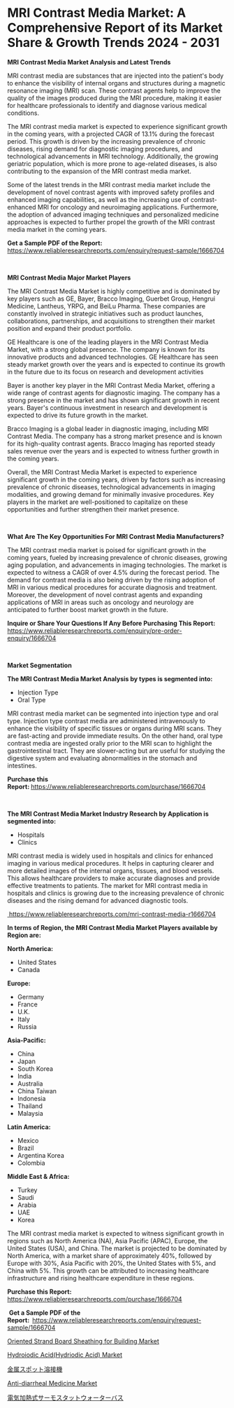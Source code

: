 <p><h1>MRI Contrast Media Market: A Comprehensive Report of its Market Share & Growth Trends 2024 - 2031</h1></p><p><strong>MRI Contrast Media Market Analysis and Latest Trends</strong></p>
<p><p>MRI contrast media are substances that are injected into the patient's body to enhance the visibility of internal organs and structures during a magnetic resonance imaging (MRI) scan. These contrast agents help to improve the quality of the images produced during the MRI procedure, making it easier for healthcare professionals to identify and diagnose various medical conditions.</p><p>The MRI contrast media market is expected to experience significant growth in the coming years, with a projected CAGR of 13.1% during the forecast period. This growth is driven by the increasing prevalence of chronic diseases, rising demand for diagnostic imaging procedures, and technological advancements in MRI technology. Additionally, the growing geriatric population, which is more prone to age-related diseases, is also contributing to the expansion of the MRI contrast media market.</p><p>Some of the latest trends in the MRI contrast media market include the development of novel contrast agents with improved safety profiles and enhanced imaging capabilities, as well as the increasing use of contrast-enhanced MRI for oncology and neuroimaging applications. Furthermore, the adoption of advanced imaging techniques and personalized medicine approaches is expected to further propel the growth of the MRI contrast media market in the coming years.</p></p>
<p><strong>Get a Sample PDF of the Report:&nbsp;</strong> <a href="https://www.reliableresearchreports.com/enquiry/request-sample/1666704">https://www.reliableresearchreports.com/enquiry/request-sample/1666704</a></p>
<p>&nbsp;</p>
<p><strong>MRI Contrast Media Major Market Players</strong></p>
<p><p>The MRI Contrast Media Market is highly competitive and is dominated by key players such as GE, Bayer, Bracco Imaging, Guerbet Group, Hengrui Medicine, Lantheus, YRPG, and BeiLu Pharma. These companies are constantly involved in strategic initiatives such as product launches, collaborations, partnerships, and acquisitions to strengthen their market position and expand their product portfolio.</p><p>GE Healthcare is one of the leading players in the MRI Contrast Media Market, with a strong global presence. The company is known for its innovative products and advanced technologies. GE Healthcare has seen steady market growth over the years and is expected to continue its growth in the future due to its focus on research and development activities</p><p>Bayer is another key player in the MRI Contrast Media Market, offering a wide range of contrast agents for diagnostic imaging. The company has a strong presence in the market and has shown significant growth in recent years. Bayer's continuous investment in research and development is expected to drive its future growth in the market.</p><p>Bracco Imaging is a global leader in diagnostic imaging, including MRI Contrast Media. The company has a strong market presence and is known for its high-quality contrast agents. Bracco Imaging has reported steady sales revenue over the years and is expected to witness further growth in the coming years.</p><p>Overall, the MRI Contrast Media Market is expected to experience significant growth in the coming years, driven by factors such as increasing prevalence of chronic diseases, technological advancements in imaging modalities, and growing demand for minimally invasive procedures. Key players in the market are well-positioned to capitalize on these opportunities and further strengthen their market presence.</p></p>
<p>&nbsp;</p>
<p><strong>What Are The Key Opportunities For MRI Contrast Media Manufacturers?</strong></p>
<p><p>The MRI contrast media market is poised for significant growth in the coming years, fueled by increasing prevalence of chronic diseases, growing aging population, and advancements in imaging technologies. The market is expected to witness a CAGR of over 4.5% during the forecast period. The demand for contrast media is also being driven by the rising adoption of MRI in various medical procedures for accurate diagnosis and treatment. Moreover, the development of novel contrast agents and expanding applications of MRI in areas such as oncology and neurology are anticipated to further boost market growth in the future.</p></p>
<p><strong>Inquire or Share Your Questions If Any Before Purchasing This Report:</strong> <a href="https://www.reliableresearchreports.com/enquiry/pre-order-enquiry/1666704">https://www.reliableresearchreports.com/enquiry/pre-order-enquiry/1666704</a></p>
<p>&nbsp;</p>
<p><strong>Market Segmentation</strong></p>
<p><strong>The MRI Contrast Media Market Analysis by types is segmented into:</strong></p>
<p><ul><li>Injection Type</li><li>Oral Type</li></ul></p>
<p><p>MRI contrast media market can be segmented into injection type and oral type. Injection type contrast media are administered intravenously to enhance the visibility of specific tissues or organs during MRI scans. They are fast-acting and provide immediate results. On the other hand, oral type contrast media are ingested orally prior to the MRI scan to highlight the gastrointestinal tract. They are slower-acting but are useful for studying the digestive system and evaluating abnormalities in the stomach and intestines.</p></p>
<p><strong>Purchase this Report:&nbsp;</strong><a href="https://www.reliableresearchreports.com/purchase/1666704">https://www.reliableresearchreports.com/purchase/1666704</a></p>
<p>&nbsp;</p>
<p><strong>The MRI Contrast Media Market Industry Research by Application is segmented into:</strong></p>
<p><ul><li>Hospitals</li><li>Clinics</li></ul></p>
<p><p>MRI contrast media is widely used in hospitals and clinics for enhanced imaging in various medical procedures. It helps in capturing clearer and more detailed images of the internal organs, tissues, and blood vessels. This allows healthcare providers to make accurate diagnoses and provide effective treatments to patients. The market for MRI contrast media in hospitals and clinics is growing due to the increasing prevalence of chronic diseases and the rising demand for advanced diagnostic tools.</p></p>
<p><a href="https://www.reliableresearchreports.com/mri-contrast-media-r1666704">&nbsp;https://www.reliableresearchreports.com/mri-contrast-media-r1666704</a></p>
<p><strong>In terms of Region, the MRI Contrast Media Market Players available by Region are:</strong></p>
<p>
    <p> <strong> North America: </strong>
        <ul>
            <li>United States</li>
            <li>Canada</li>
        </ul>
        </p> 
    <p> <strong> Europe: </strong>
        <ul>
            <li>Germany</li>
            <li>France</li>
            <li>U.K.</li>
            <li>Italy</li>
            <li>Russia</li>
        </ul>
        </p> 
    <p> <strong> Asia-Pacific: </strong>
        <ul>
            <li>China</li>
            <li>Japan</li>
            <li>South Korea</li>
            <li>India</li>
            <li>Australia</li>
            <li>China Taiwan</li>
            <li>Indonesia</li>
            <li>Thailand</li>
            <li>Malaysia</li>
        </ul>
        </p> 
    <p> <strong> Latin America: </strong>
        <ul>
            <li>Mexico</li>
            <li>Brazil</li>
            <li>Argentina Korea</li>
            <li>Colombia</li>
        </ul>
        </p> 
    <p> <strong> Middle East & Africa: </strong>
        <ul>
            <li>Turkey</li>
            <li>Saudi</li>
            <li>Arabia</li>
            <li>UAE</li>
            <li>Korea</li>
        </ul>
    </p>
    </p>
<p><p>The MRI contrast media market is expected to witness significant growth in regions such as North America (NA), Asia Pacific (APAC), Europe, the United States (USA), and China. The market is projected to be dominated by North America, with a market share of approximately 40%, followed by Europe with 30%, Asia Pacific with 20%, the United States with 5%, and China with 5%. This growth can be attributed to increasing healthcare infrastructure and rising healthcare expenditure in these regions.</p></p>
<p><strong>Purchase this Report: </strong><a href="https://www.reliableresearchreports.com/purchase/1666704">https://www.reliableresearchreports.com/purchase/1666704</a></p>
<p>&nbsp;<strong>Get a Sample PDF of the Report:&nbsp;&nbsp;</strong><a href="https://www.reliableresearchreports.com/enquiry/request-sample/1666704">https://www.reliableresearchreports.com/enquiry/request-sample/1666704</a></p>
<p><strong></strong></p>
<p><p><a href="https://www.linkedin.com/pulse/evaluating-global-oriented-strand-board-sheathing-building-wubqe?trackingId=nmkf1tI8xc%2BXGfm9PLeHGA%3D%3D">Oriented Strand Board Sheathing for Building Market</a></p><p><a href="https://www.linkedin.com/pulse/hydroiodic-acidhydriodic-acid-market-share-amp-analysis-fusde?trackingId=RtsnSTt2QcIA65B6vq7qjA%3D%3D">Hydroiodic Acid(Hydriodic Acid) Market</a></p><p><a href="https://github.com/LenoraKris2023/Market-Research-Report-List-1/blob/main/3454456171826.md">金属スポット溶接機</a></p><p><a href="https://github.com/msbsaifansami/Market-Research-Report-List-1/blob/main/anti-diarrheal-medicine-market.md">Anti-diarrheal Medicine Market</a></p><p><a href="https://github.com/JoanaNitzsche/Market-Research-Report-List-1/blob/main/3825910171827.md">電気加熱式サーモスタットウォーターバス</a></p></p>